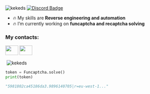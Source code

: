 <span align="left">
  <img src="https://komarev.com/ghpvc/?username=kekeds&label=Profile%20views&color=0e75b6&style=flat" alt="kekeds" />
</span>
<span>
  <a href="https://discord.com/users/1302017064940208130" target="blank">
    <img src="https://dcbadge.limes.pink/api/shield/1302017064940208130?style=flat&logoColor=presence&theme=clean" alt="Discord Badge" />
  </a>
</span>

- 🔥 My skills are **Reverse engineering and automation**
- 🔥 I’m currently working on **funcaptcha and recaptcha solving**

<h3 align="left">My contacts:</h3>
<p align="left">
<a href="https://discord.com/users/1302017064940208130" target="blank"><img align="center" src="https://static.wikia.nocookie.net/discord/images/e/ea/Discord_PTB.png" height="30" width="40" /></a>
<a href="https://t.me/kokandg" target="blank"><img align="center" src="https://upload.wikimedia.org/wikipedia/commons/thumb/8/82/Telegram_logo.svg/512px-Telegram_logo.svg.png" height="30" width="40" /></a>

</p>

<p>&nbsp;<img align="center" src="https://github-readme-stats.vercel.app/api?username=kekeds&show_icons=true&theme=radical" alt="kekeds" /></p>

```python
token = Funcaptcha.solve()
print(token)

"5981802ca45186da3.9896140705|r=eu-west-1..."
```
